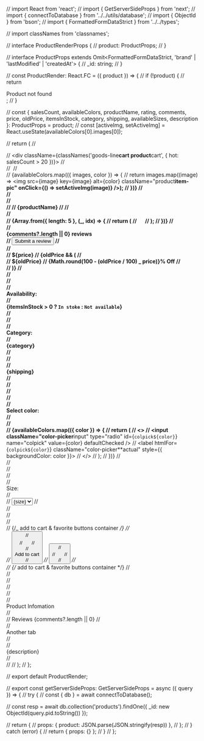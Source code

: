 // import React from 'react';
// import { GetServerSideProps } from 'next';
// import { connectToDatabase } from '../../utils/database';
// import { ObjectId } from 'bson';
// import { FormattedFormDataStrict } from '../../types';

// import classNames from 'classnames';

// interface ProductRenderProps {
// product: ProductProps;
// }

// interface ProductProps extends Omit<FormattedFormDataStrict, 'brand' | 'lastModified' | 'createdAt'> {
// \_id: string;
// }

// const ProductRender: React.FC<ProductRenderProps> = ({ product }) => {
// if (!product) {
// return <div>Product not found</div>;
// }

// const { salesCount, availableColors, productName, rating, comments, price, oldPrice, itemsInStock, category, shipping, availableSizes, description }: ProductProps = product;
// const [activeImg, setActiveImg] = React.useState<string>(availableColors[0].images[0]);

// return (
// <div className="product">
// <div className={classNames('goods-line**cart product**cart', { hot: salesCount > 20 })}>
// <div className="product__images">
// <img src={activeImg} alt="" className="goods-line__img product__img" />
// <div className="product__img-wrapper">
// {availableColors.map(({ images, color }) => {
// return images.map((image) => <img src={image} key={image} alt={color} className="product**item-pic" onClick={() => setActiveImg(image)} />);
// })}
// </div>
// </div>
// <div className="goods-line**inner product**inner">
// <span className="goods-line**title" title="Nike Air Max 270 React dsa dsa das">
// {productName}
// </span>
// <div className="goods-line__rating-tab">
// <div className="goods-line__rating">
// {Array.from({ length: 5 }, (\_, idx) => {
// return (
// <svg width="15" height="16" viewBox="0 0 15 16" fill="none" xmlns="http://www.w3.org/2000/svg">
// <path
// d="M14.2428 5.927L9.9913 9.44897L11.242 15.173L7.1111 11.715L2.71407 14.989L4.41286 9.32898L0.446777 5.62903L5.62724 5.58899L7.5739 0.0280762L9.07709 5.66406L14.2428 5.927Z"
// fill={idx >= rating ? '#C1C8CE' : '#FFC600'}
// />
// </svg>
// );
// })}
// </div>
// <div className="goods-line__reviews">{comments?.length || 0} reviews</div>
// <button className="goods-line__review-submit">Submit a review</button>
// </div>
// <div className="goods-line__price-wrapper price-line-wrapper">
// <span className="price-line-wrapper__actual-price">${price}</span>
//             {oldPrice && (
//               <div>
//                 <span className="price-line-wrapper__old-price">${oldPrice}</span>
// <span className="price-line-wrapper__percent">{Math.round(100 - (oldPrice / 100) _ price)}% Off</span>
// </div>
// )}
// </div>
// <div className="product__desc">
// <div className="product__wrapper">
// <div className="product__desc-text">Availability:</div>
// <div className="product__desc-value">{itemsInStock > 0 ? `In stoke` : `Not available`}</div>
// </div>
// <div className="product__wrapper">
// <div className="product__desc-text">Category:</div>
// <div className="product__desc-value">{category}</div>
// </div>
// <div className="product__wrapper">
// <div className="product__desc-text">{shipping}</div>
// </div>
// </div>
// <div className="product__desc">
// <div className="product__wrapper">
// <div className="product__desc-text">Select color:</div>
// <div className="product__desc-value product__desc-value_picker">
// <div className="color-picker__wrapper">
// {availableColors.map(({ color }) => {
// return (
// <>
// <input className="color-picker**input" type="radio" id={`colpick${color}`} name="colpick" value={color} defaultChecked />
// <label htmlFor={`colpick${color}`} className="color-picker**actual" style={{ backgroundColor: color }}></label>
// </>
// );
// })}
// </div>
// </div>
// </div>
// <div className="product__wrapper">
// <div className="product__desc-text">Size:</div>
// <div className="product__desc-value">
// <select name="prodselect" id="prodselect" className="product__select">
// {availableSizes.map((size) => {
// return <option value="">{size}</option>;
// })}
// </select>
// </div>
// </div>
// </div>
// <div className="product__options">
// {/_ add to cart & favorite buttons container _/}
// <div className="cart-opts__button-wrapper">
// <button className="cart-opts__btn">
// <div className="cart-opts__icon">
// <svg width="17" height="17" viewBox="0 0 17 17" fill="none" xmlns="http://www.w3.org/2000/svg">
// <path
// fillRule="evenodd"
// clipRule="evenodd"
// d="M13.129 11.3337C13.5901 11.3329 14.0368 11.1722 14.3927 10.879C14.7487 10.5858 14.9919 10.1782 15.081 9.72577L16.081 4.72577C16.1389 4.43597 16.1319 4.13692 16.0604 3.85016C15.989 3.5634 15.8548 3.29605 15.6677 3.06732C15.4806 2.83859 15.2451 2.65412 14.9782 2.52728C14.7112 2.40044 14.4195 2.33436 14.124 2.33374H4.16799V1.33374C4.16799 1.06852 4.06262 0.814184 3.87508 0.626648C3.68754 0.439112 3.4332 0.33374 3.16799 0.33374H1.17699C0.911773 0.33374 0.657403 0.439112 0.469866 0.626648C0.28233 0.814184 0.176989 1.06852 0.176989 1.33374C0.176989 1.59896 0.28233 1.8533 0.469866 2.04083C0.657403 2.22837 0.911773 2.33374 1.17699 2.33374H2.17699V12.3337C1.78105 12.332 1.39348 12.4478 1.0634 12.6664C0.733323 12.8851 0.475558 13.1968 0.322802 13.5621C0.170046 13.9274 0.129158 14.3298 0.205309 14.7184C0.28146 15.1069 0.471224 15.4641 0.750567 15.7448C1.02991 16.0254 1.38626 16.2167 1.77446 16.2946C2.16267 16.3725 2.56528 16.3335 2.93126 16.1824C3.29724 16.0313 3.61012 15.7749 3.83028 15.4458C4.05044 15.1167 4.16798 14.7297 4.16799 14.3337H11.137C11.1386 14.7274 11.2567 15.1117 11.4766 15.4382C11.6964 15.7648 12.0081 16.0189 12.3722 16.1684C12.7363 16.3179 13.1366 16.3563 13.5225 16.2785C13.9084 16.2007 14.2625 16.0103 14.5403 15.7314C14.8181 15.4525 15.0071 15.0976 15.0833 14.7114C15.1595 14.3252 15.1196 13.9251 14.9686 13.5616C14.8176 13.1981 14.5623 12.8874 14.2349 12.6689C13.9074 12.4504 13.5226 12.3337 13.129 12.3337H4.16799V11.3337H13.129ZM14.129 4.33374L13.129 9.33374H4.16799V4.33374H14.124H14.129Z"
// fill="#33A0FF"
// />
// </svg>
// </div>
// <div className="cart-opts__btn-text">Add to cart</div>
// </button>
// <button className="cart-opts__btn">
// <div className="cart-opts__icon">
// <svg width="17" height="15" viewBox="0 0 17 15" fill="none" xmlns="http://www.w3.org/2000/svg">
// <path
// fillRule="evenodd"
// clipRule="evenodd"
// d="M11.1512 2.33375C11.7287 2.3347 12.2938 2.50237 12.7784 2.8166C13.263 3.13082 13.6466 3.57826 13.8831 4.10517C14.1196 4.63208 14.199 5.21606 14.1117 5.787C14.0245 6.35793 13.7743 6.89153 13.3912 7.32374C12.8412 7.94374 8.15117 12.3337 8.15117 12.3337C8.15117 12.3337 3.45117 7.94373 2.90117 7.31373C2.41601 6.76853 2.14897 6.06356 2.15117 5.33375C2.15117 4.5381 2.46723 3.77502 3.02984 3.21241C3.59245 2.6498 4.35553 2.33375 5.15117 2.33375C5.94682 2.33375 6.7099 2.6498 7.27251 3.21241C7.83512 3.77502 8.15117 4.5381 8.15117 5.33375C8.15117 4.5381 8.46723 3.77502 9.02984 3.21241C9.59245 2.6498 10.3555 2.33375 11.1512 2.33375ZM11.1512 0.333748C10.069 0.331789 9.01573 0.68288 8.15117 1.33375C7.16082 0.602303 5.93542 0.261963 4.70971 0.377938C3.48399 0.493913 2.34413 1.05807 1.50854 1.96229C0.672942 2.8665 0.200341 4.04723 0.181265 5.27827C0.162188 6.50931 0.598028 7.70406 1.4052 8.63374C1.9672 9.27774 5.66618 12.7417 6.78618 13.7877C7.15667 14.1342 7.64492 14.3269 8.15215 14.3269C8.65938 14.3269 9.14769 14.1342 9.51818 13.7877C10.6342 12.7427 14.3182 9.28772 14.8872 8.64472C15.5241 7.92405 15.9396 7.03499 16.0839 6.08411C16.2283 5.13324 16.0953 4.16091 15.701 3.2837C15.3067 2.40649 14.6677 1.6616 13.8607 1.13837C13.0537 0.615146 12.1129 0.335792 11.1512 0.333748Z"
// fill="#33A0FF"
// />
// </svg>
// </div>
// </button>
// </div>
// {/_ add to cart & favorite buttons container \*/}
// </div>
// </div>
// </div>
// <div className="info-block">
// <div className="info-block__header">
// <div className="info-block__tab info-block__tab_active">Product Infomation</div>
// <div className="info-block__tab">
// Reviews <span>{comments?.length || 0}</span>
// </div>
// <div className="info-block__tab">Another tab</div>
// </div>
// <div className="info-block__text">{description}</div>
// </div>
// </div>
// );
// };

// export default ProductRender;

// export const getServerSideProps: GetServerSideProps = async ({ query }) => {
// try {
// const { db } = await connectToDatabase();

// const resp = await db.collection('products').findOne({ \_id: new ObjectId(query.pid.toString()) });

// return {
// props: { product: JSON.parse(JSON.stringify(resp)) },
// };
// } catch (error) {
// return { props: {} };
// }
// };
